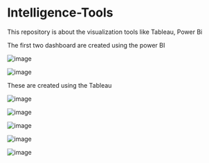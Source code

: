 # Intelligence-Tools
This repository is about the visualization tools like Tableau, Power Bi

The first two dashboard are created using the power BI

![image](https://github.com/shivam199708/Intelligence-Tools/assets/101977665/c9010f10-9485-4c1e-a3a7-36f374ec8149)

![image](https://github.com/shivam199708/Intelligence-Tools/assets/101977665/56a0f325-07d1-4122-afcc-bb87a0931410)

These are created using the Tableau 

![image](https://github.com/shivam199708/Intelligence-Tools/assets/101977665/ada4a51a-3804-400e-9117-67a6ffc6fdb5)

![image](https://github.com/shivam199708/Intelligence-Tools/assets/101977665/4318506e-7c0d-4556-bfd2-aaf0e8f7a208)

![image](https://github.com/shivam199708/Intelligence-Tools/assets/101977665/e78c0dc6-0b0f-4e0d-b47a-5d61b3a3410c)

![image](https://github.com/shivam199708/Intelligence-Tools/assets/101977665/3251ae50-b878-45bb-b0d0-5eff76045593)

![image](https://github.com/shivam199708/Intelligence-Tools/assets/101977665/4250322f-bf9b-4c8b-b9d4-45ee21572657)

